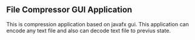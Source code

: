 ## File Compressor GUI Application

This is compression application based on javafx gui. This application can encode any text file and also can decode text file to previus state.


